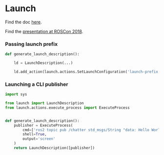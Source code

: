 # Launch

Find the doc [here](https://index.ros.org/doc/ros2/Tutorials/Launch-system/).

Find the [presentation at ROSCon 2018](https://roscon.ros.org/2018/presentations/ROSCon2018_launch.pdf).

### Passing launch prefix

```python
def generate_launch_description():

    ld = LaunchDescription(...)

    ld.add_action(launch.actions.SetLaunchConfiguration('launch-prefix', 'valgrind'))
```

### Launching a CLI publisher
```python
import sys

from launch import LaunchDescription
from launch.actions.execute_process import ExecuteProcess


def generate_launch_description():
    publisher = ExecuteProcess(
        cmd=['ros2 topic pub /chatter std_msgs/String "data: Hello World"'],
        shell=True,
        output='screen'
    )
    return LaunchDescription([publisher])

```
